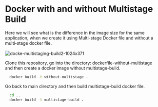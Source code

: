# Docker with and without Multistage Build
Here we will see what is the difference in the image size for the same application, when we create it using Multi-stage Docker file and without a multi-stage docker file.
<br />
<br />
![docke-multistaging-build2-1024x371](https://github.com/warlock601/Docker-Multistage/assets/32487715/1968a1d9-6968-4148-9a6e-f28e8648b475)

Clone this repository, go into the directory: dockerfile-without-multistage and then create a docker image without multistage-build. <br />
```bash
  docker build -t without-multistage .
```
Go back to main directory and then build multistage-build docker file.
```bash
  cd ..
  docker build -t multistage-build .
```

